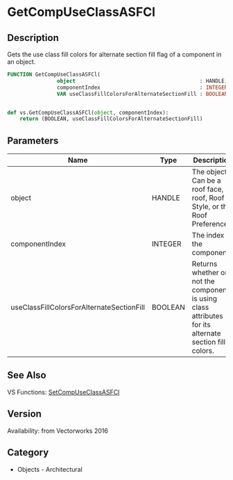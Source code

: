 # GetCompUseClassASFCl

## Description
Gets the use class fill colors for alternate section fill flag of a component in an object.

```pascal
FUNCTION GetCompUseClassASFCl(
				object                                        : HANDLE;
				componentIndex                                : INTEGER;
				VAR useClassFillColorsForAlternateSectionFill : BOOLEAN) : BOOLEAN;
```

```python

def vs.GetCompUseClassASFCl(object, componentIndex):
    return (BOOLEAN, useClassFillColorsForAlternateSectionFill)
```

## Parameters
|Name|Type|Description|
|---|---|---|
|object|HANDLE|The object. Can be a roof face, roof, Roof Style, or the Roof Preferences.|
|componentIndex|INTEGER|The index of the component.|
|useClassFillColorsForAlternateSectionFill|BOOLEAN|Returns whether or not the component is using class attributes for its alternate section fill colors.|

## See Also
VS Functions:
[SetCompUseClassASFCl](SetCompUseClassASFCl.md)

## Version
Availability: from Vectorworks 2016
## Category
* Objects - Architectural

